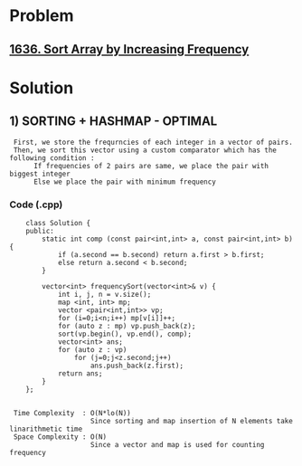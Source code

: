 # Problem

## [1636. Sort Array by Increasing Frequency](https://leetcode.com/problems/sort-array-by-increasing-frequency/)


# Solution 

## 1) SORTING + HASHMAP - OPTIMAL

     First, we store the frequrncies of each integer in a vector of pairs.
     Then, we sort this vector using a custom comparator which has the following condition :
          If frequencies of 2 pairs are same, we place the pair with biggest integer
          Else we place the pair with minimum frequency
       
       
   ### Code (.cpp)
   
        class Solution {
        public:
            static int comp (const pair<int,int> a, const pair<int,int> b) {
                if (a.second == b.second) return a.first > b.first;
                else return a.second < b.second;
            }

            vector<int> frequencySort(vector<int>& v) {
                int i, j, n = v.size();
                map <int, int> mp;
                vector <pair<int,int>> vp;
                for (i=0;i<n;i++) mp[v[i]]++;
                for (auto z : mp) vp.push_back(z);
                sort(vp.begin(), vp.end(), comp);
                vector<int> ans;
                for (auto z : vp) 
                    for (j=0;j<z.second;j++) 
                        ans.push_back(z.first);
                return ans;
            }
        };
     
     
     Time Complexity  : O(N*lo(N)) 
                        Since sorting and map insertion of N elements take linarithmetic time
     Space Complexity : O(N)
                        Since a vector and map is used for counting frequency 

